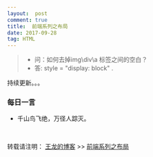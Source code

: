 ```yaml
--- 
layout:  post
comment: true
title:  前端系列之布局
date: 2017-09-28
tag: HTML
---
```


> * 问：如何去掉img\div\a 标签之间的空白？
> * 答: style = "display: block" .


持续更新。。。

###  每日一言

*  千山鸟飞绝，万径人踪灭。


<br>

转载请注明： [王龙的博客](http://wanglong.org.cn/) >> [前端系列之布局](http://wanglong.org.cn/2017/09/Html_tutorial/)

 